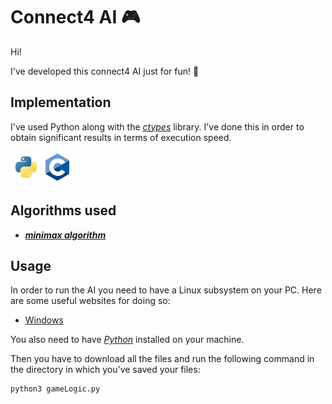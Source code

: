 # Connect4 AI 🎮

Hi!

I've developed this connect4 AI just for fun! 📀

## Implementation
I've used Python along with the *[ctypes](https://docs.python.org/3/library/ctypes.html)* library. I've done this in order to obtain significant results in terms of execution speed.

<img src="https://raw.githubusercontent.com/github/explore/main/topics/python/python.png" width="50" height="50"><img src="https://raw.githubusercontent.com/github/explore/main/topics/c/c.png" width="50" height="50">
## Algorithms used

- ***[minimax algorithm](https://en.wikipedia.org/wiki/Minimax)***

##  Usage
In order to run the AI you need to have a Linux subsystem on your PC. Here are some useful websites for doing so:
- [Windows](https://learn.microsoft.com/en-us/windows/wsl/install)

You also need to have *[Python](https://wiki.python.org/moin/BeginnersGuide/Download)* installed on your machine.

Then you have to download all the files and run the following command in the directory in which you've saved your files:
```
python3 gameLogic.py

